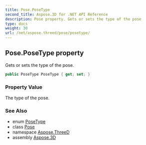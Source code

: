 ```yaml
---
title: Pose.PoseType
second_title: Aspose.3D for .NET API Reference
description: Pose property. Gets or sets the type of the pose
type: docs
weight: 30
url: /net/aspose.threed/pose/posetype/
---
```

## Pose.PoseType property

Gets or sets the type of the pose.

```csharp
public PoseType PoseType { get; set; }
```

### Property Value

The type of the pose.

### See Also

* enum [PoseType](../../posetype/)
* class [Pose](../)
* namespace [Aspose.ThreeD](../../../aspose.threed/)
* assembly [Aspose.3D](../../../)


